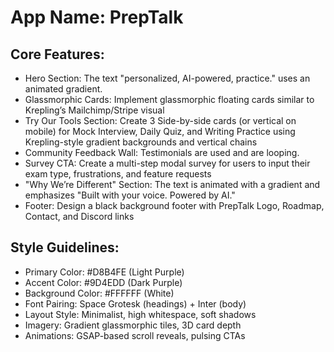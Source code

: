 # **App Name**: PrepTalk

## Core Features:
- Hero Section: The text "personalized, AI-powered, practice." uses an animated gradient.
- Glassmorphic Cards: Implement glassmorphic floating cards similar to Krepling’s Mailchimp/Stripe visual
- Try Our Tools Section: Create 3 Side-by-side cards (or vertical on mobile) for Mock Interview, Daily Quiz, and Writing Practice using Krepling-style gradient backgrounds and vertical chains
- Community Feedback Wall: Testimonials are used and are looping.
- Survey CTA: Create a multi-step modal survey for users to input their exam type, frustrations, and feature requests
- "Why We’re Different" Section: The text is animated with a gradient and emphasizes "Built with your voice. Powered by AI."
- Footer: Design a black background footer with PrepTalk Logo, Roadmap, Contact, and Discord links


## Style Guidelines:

- Primary Color: #D8B4FE (Light Purple)
- Accent Color: #9D4EDD (Dark Purple)
- Background Color: #FFFFFF (White)
- Font Pairing: Space Grotesk (headings) + Inter (body)
- Layout Style: Minimalist, high whitespace, soft shadows
- Imagery: Gradient glassmorphic tiles, 3D card depth
- Animations: GSAP-based scroll reveals, pulsing CTAs